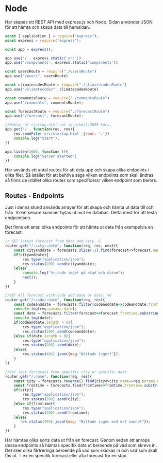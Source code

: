 # Node

Här skapas ett REST API med express.js och Node. Sidan använder JSON för att hämta och skapa data till hemsidan.

```javascript
const { application } = require("express");
const express = require("express");

const app = express();

app.use('/', express.static('src'))
app.use('/components', express.static('components'))

const usersRoute = require("./usersRoute")
app.use("/users", usersRoute)

const climatecodesRoute = require("./climatecodesRoute")
app.use("/climatecodes", climatecodesRoute)

const commentsRoute = require("./commentsRoute")
app.use("/comments", commentsRoute);

const forecastRoute = require("./forecastRoute")
app.use("/forecast", forecastRoute);

//Hämtar ut startup.html när localhost:3000 körs.
app.get('/', function(req, res){
    res.sendFile('src/startup.html',{root: '.'})
    console.log("Start");
})

app.listen(3000, function (){
    console.log("Server started")
})
```

Här används ett antal routes för att dela upp och skapa olika endpoints i olika filer.
Så istället för att behöva säga vilken endpoints som skall ändras så finns de istället olika routes som specificerar vilken endpoint som berörs.

## Routes - Endpoints

Just i denna stund används arrayer för att skapa och hämta ut data till och från. Vilket senare kommer bytas ut mot en databas. Detta mest för att testa endpointsen.

Det finns ett antal olika endpoints för att hämta ut data från exempelvis en forecast.

```javascript
// GET latest forecast from date and city. G
router.get("/:city/:date", function(req, res, next){
    const cityanddate = forecasts.slice(-1).find(forecast=>forecast.name==req.params.city&&forecast.fromtime.substring(0, 10)==req.params.date);
    if(cityanddate){
        res.type("application/json");
        res.status(200).send(cityanddate);
    }else{
        console.log("hittade inget på stad och datum");
        next();
    }
})

//GET All forecast with code and date or date. VG
router.get("/:code/:date", function(req, res){
    const codeanddate = forecasts.filter(codeanddate=>codeanddate.fromtime.substring(0, 10) == req.params.date&&codeanddate.code==req.params.code);
    console.log(req.params.date);
    const date = forecasts.filter(forecast=>forecast.fromtime.substring(0,10) == req.params.date);
    console.log(date);
    if(codeanddate.length > 0){
        res.type("application/json");
        res.status(200).send(codeanddate);
    }else if(date.length > 0){
        res.type("application/json");
        res.status(200).send(date);
    }else{
        res.status(404).json({msg:"Hittade inget!"});
    }
})

//Get last forcecast from specific city or specific date
router.get("/:name", function(req, res){
    const city = forecasts.reverse().find(city=>city.name==req.params.name);
    const fromtime = forecasts.find(fromtime=>fromtime.fromtime.substring(0, 10)==req.params.name);
    if(city){
        res.type("application/json");
        res.status(200).send(city);
    }else if(fromtime){
        res.type("application/json");
        res.status(200).send(fromtime);
    }else{
       res.status(404).json({msg: "Hittade ingen med det namnet"});
    }
})
```

Här hämtas olika sorts data ut från en forecast. Genom sedan att anropa dessa endpoints så hämtas specifik data ut beroende på vad som skrevs in.
Det sker olika filrtreringa beroende på vad som skickas in och vad som skall fås ut. T ex en specifik forecast eller alla forecast för en stad.




